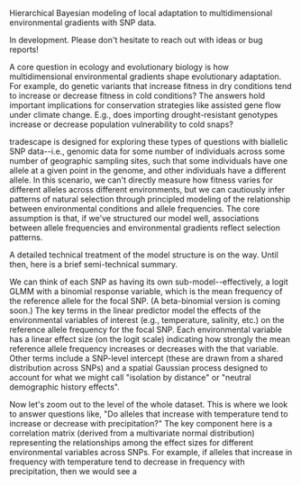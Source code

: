 Hierarchical Bayesian modeling of local adaptation to multidimensional environmental gradients with SNP data.

In development. Please don't hesitate to reach out with ideas or bug reports!

A core question in ecology and evolutionary biology is how multidimensional environmental gradients shape evolutionary adaptation. For example, do genetic variants that increase fitness in dry conditions tend to increase or decrease fitness in cold conditions? The answers hold important implications for conservation strategies like assisted gene flow under climate change. E.g., does importing drought-resistant genotypes increase or decrease population vulnerability to cold snaps?

tradescape is designed for exploring these types of questions with biallelic SNP data--i.e., genomic data for some number of individuals across some number of geographic sampling sites, such that some individuals have one allele at a given point in the genome, and other individuals have a different allele. In this scenario, we can't directly measure how fitness varies for different alleles across different environments, but we can cautiously infer patterns of natural selection through principled modeling of the relationship between environmental conditions and allele frequencies. The core assumption is that, if we've structured our model well, associations between allele frequencies and environmental gradients reflect selection patterns.

A detailed technical treatment of the model structure is on the way. Until then, here is a brief semi-technical summary.

We can think of each SNP as having its own sub-model--effectively, a logit GLMM with a binomial response variable, which is the mean frequency of the reference allele for the focal SNP. (A beta-binomial version is coming soon.) The key terms in the linear predictor model the effects of the environmental variables of interest (e.g., temperature, salinity, etc.) on the reference allele frequency for the focal SNP. Each environmental variable has a linear effect size (on the logit scale) indicating how strongly the mean reference allele frequency increases or decreases with the that variable. Other terms include a SNP-level intercept (these are drawn from a shared distribution across SNPs) and a spatial Gaussian process designed to account for what we might call "isolation by distance" or "neutral demographic history effects".

Now let's zoom out to the level of the whole dataset. This is where we look to answer questions like, "Do alleles that increase with temperature tend to increase or decrease with precipitation?" The key component here is a correlation matrix (derived from a multivariate normal distribution) representing the relationships among the effect sizes for different environmental variables across SNPs. For example, if alleles that increase in frequency with temperature tend to decrease in frequency with precipitation, then we would see a 
